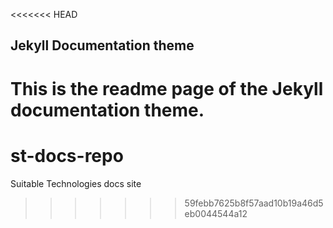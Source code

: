 <<<<<<< HEAD
## Jekyll Documentation theme

This is the readme page of the Jekyll documentation theme.
=======
# st-docs-repo
Suitable Technologies docs site
>>>>>>> 59febb7625b8f57aad10b19a46d5eb0044544a12
